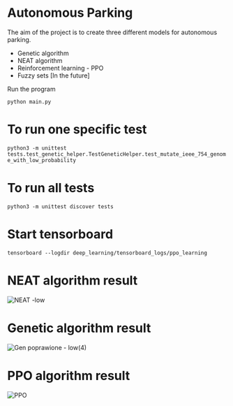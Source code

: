 # Autonomous Parking


The aim of the project is to create three different models for autonomous parking.

* Genetic algorithm
* NEAT algorithm
* Reinforcement learning - PPO 
* Fuzzy sets [In the future]

Run the program
 ```
python main.py
```

# To run one specific test 

`python3 -m unittest tests.test_genetic_helper.TestGeneticHelper.test_mutate_ieee_754_genome_with_low_probability`

# To run all tests 

`python3 -m unittest discover tests`

# Start tensorboard
`tensorboard --logdir deep_learning/tensorboard_logs/ppo_learning`

# NEAT algorithm result
![NEAT -low](https://github.com/psuchta/autonomous_parking/assets/62420820/665a8242-ae08-4496-aed2-906dd03478d2)

# Genetic algorithm result
![Gen poprawione - low(4)](https://github.com/psuchta/autonomous_parking/assets/62420820/c29d4bc1-1b99-49ea-9cb1-f20a32511244)

# PPO algorithm result
![PPO](https://github.com/psuchta/autonomous_parking/assets/62420820/2c3c90c4-b84a-47d1-bcc9-8d72905052b4)
